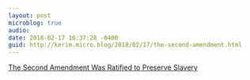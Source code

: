 ```yaml
---
layout: post
microblog: true
audio: 
date: 2018-02-17 16:37:28 -0400
guid: http://kerim.micro.blog/2018/02/17/the-second-amendment.html
---
```

[The Second Amendment Was Ratified to Preserve Slavery](http://www.truth-out.org/news/item/13890-the-second-amendment-was-ratified-to-preserve-slavery)
